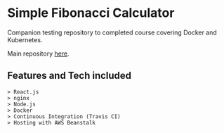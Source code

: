 # Simple Fibonacci Calculator

Companion testing repository to completed course covering Docker and Kubernetes.

Main repository [here](https://github.com/DavidLapadula/DockerKubernetes). 

## Features and Tech included
```
> React.js
> nginx
> Node.js
> Docker
> Continuous Integration (Travis CI)
> Hosting with AWS Beanstalk
```